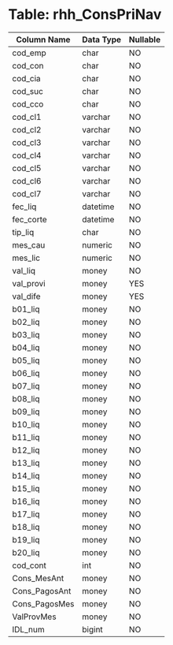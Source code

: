 # Table: rhh_ConsPriNav

| Column Name | Data Type | Nullable |
|-------------|-----------|----------|
| cod_emp | char | NO |
| cod_con | char | NO |
| cod_cia | char | NO |
| cod_suc | char | NO |
| cod_cco | char | NO |
| cod_cl1 | varchar | NO |
| cod_cl2 | varchar | NO |
| cod_cl3 | varchar | NO |
| cod_cl4 | varchar | NO |
| cod_cl5 | varchar | NO |
| cod_cl6 | varchar | NO |
| cod_cl7 | varchar | NO |
| fec_liq | datetime | NO |
| fec_corte | datetime | NO |
| tip_liq | char | NO |
| mes_cau | numeric | NO |
| mes_lic | numeric | NO |
| val_liq | money | NO |
| val_provi | money | YES |
| val_dife | money | YES |
| b01_liq | money | NO |
| b02_liq | money | NO |
| b03_liq | money | NO |
| b04_liq | money | NO |
| b05_liq | money | NO |
| b06_liq | money | NO |
| b07_liq | money | NO |
| b08_liq | money | NO |
| b09_liq | money | NO |
| b10_liq | money | NO |
| b11_liq | money | NO |
| b12_liq | money | NO |
| b13_liq | money | NO |
| b14_liq | money | NO |
| b15_liq | money | NO |
| b16_liq | money | NO |
| b17_liq | money | NO |
| b18_liq | money | NO |
| b19_liq | money | NO |
| b20_liq | money | NO |
| cod_cont | int | NO |
| Cons_MesAnt | money | NO |
| Cons_PagosAnt | money | NO |
| Cons_PagosMes | money | NO |
| ValProvMes | money | NO |
| IDL_num | bigint | NO |
